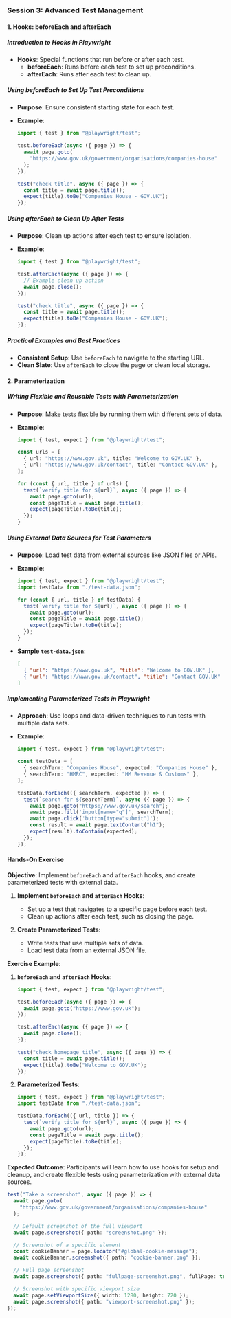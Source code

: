 ### Session 3: Advanced Test Management

#### 1. Hooks: beforeEach and afterEach

##### Introduction to Hooks in Playwright

- **Hooks**: Special functions that run before or after each test.
  - **beforeEach**: Runs before each test to set up preconditions.
  - **afterEach**: Runs after each test to clean up.

##### Using beforeEach to Set Up Test Preconditions

- **Purpose**: Ensure consistent starting state for each test.
- **Example**:

  ```typescript
  import { test } from "@playwright/test";

  test.beforeEach(async ({ page }) => {
    await page.goto(
      "https://www.gov.uk/government/organisations/companies-house"
    );
  });

  test("check title", async ({ page }) => {
    const title = await page.title();
    expect(title).toBe("Companies House - GOV.UK");
  });
  ```

##### Using afterEach to Clean Up After Tests

- **Purpose**: Clean up actions after each test to ensure isolation.
- **Example**:

  ```typescript
  import { test } from "@playwright/test";

  test.afterEach(async ({ page }) => {
    // Example clean up action
    await page.close();
  });

  test("check title", async ({ page }) => {
    const title = await page.title();
    expect(title).toBe("Companies House - GOV.UK");
  });
  ```

##### Practical Examples and Best Practices

- **Consistent Setup**: Use `beforeEach` to navigate to the starting URL.
- **Clean Slate**: Use `afterEach` to close the page or clean local storage.

#### 2. Parameterization

##### Writing Flexible and Reusable Tests with Parameterization

- **Purpose**: Make tests flexible by running them with different sets of data.
- **Example**:

  ```typescript
  import { test, expect } from "@playwright/test";

  const urls = [
    { url: "https://www.gov.uk", title: "Welcome to GOV.UK" },
    { url: "https://www.gov.uk/contact", title: "Contact GOV.UK" },
  ];

  for (const { url, title } of urls) {
    test(`verify title for ${url}`, async ({ page }) => {
      await page.goto(url);
      const pageTitle = await page.title();
      expect(pageTitle).toBe(title);
    });
  }
  ```

##### Using External Data Sources for Test Parameters

- **Purpose**: Load test data from external sources like JSON files or APIs.
- **Example**:

  ```typescript
  import { test, expect } from "@playwright/test";
  import testData from "./test-data.json";

  for (const { url, title } of testData) {
    test(`verify title for ${url}`, async ({ page }) => {
      await page.goto(url);
      const pageTitle = await page.title();
      expect(pageTitle).toBe(title);
    });
  }
  ```

- **Sample `test-data.json`**:
  ```json
  [
    { "url": "https://www.gov.uk", "title": "Welcome to GOV.UK" },
    { "url": "https://www.gov.uk/contact", "title": "Contact GOV.UK" }
  ]
  ```

##### Implementing Parameterized Tests in Playwright

- **Approach**: Use loops and data-driven techniques to run tests with multiple data sets.
- **Example**:

  ```typescript
  import { test, expect } from "@playwright/test";

  const testData = [
    { searchTerm: "Companies House", expected: "Companies House" },
    { searchTerm: "HMRC", expected: "HM Revenue & Customs" },
  ];

  testData.forEach(({ searchTerm, expected }) => {
    test(`search for ${searchTerm}`, async ({ page }) => {
      await page.goto("https://www.gov.uk/search");
      await page.fill('input[name="q"]', searchTerm);
      await page.click('button[type="submit"]');
      const result = await page.textContent("h1");
      expect(result).toContain(expected);
    });
  });
  ```

#### Hands-On Exercise

**Objective**: Implement `beforeEach` and `afterEach` hooks, and create parameterized tests with external data.

1. **Implement `beforeEach` and `afterEach` Hooks**:

   - Set up a test that navigates to a specific page before each test.
   - Clean up actions after each test, such as closing the page.

2. **Create Parameterized Tests**:
   - Write tests that use multiple sets of data.
   - Load test data from an external JSON file.

**Exercise Example**:

1. **`beforeEach` and `afterEach` Hooks**:

   ```typescript
   import { test, expect } from "@playwright/test";

   test.beforeEach(async ({ page }) => {
     await page.goto("https://www.gov.uk");
   });

   test.afterEach(async ({ page }) => {
     await page.close();
   });

   test("check homepage title", async ({ page }) => {
     const title = await page.title();
     expect(title).toBe("Welcome to GOV.UK");
   });
   ```

2. **Parameterized Tests**:

   ```typescript
   import { test, expect } from "@playwright/test";
   import testData from "./test-data.json";

   testData.forEach(({ url, title }) => {
     test(`verify title for ${url}`, async ({ page }) => {
       await page.goto(url);
       const pageTitle = await page.title();
       expect(pageTitle).toBe(title);
     });
   });
   ```

**Expected Outcome**: Participants will learn how to use hooks for setup and cleanup, and create flexible tests using parameterization with external data sources.

```ts
test("Take a screenshot", async ({ page }) => {
  await page.goto(
    "https://www.gov.uk/government/organisations/companies-house"
  );

  // Default screenshot of the full viewport
  await page.screenshot({ path: "screenshot.png" });

  // Screenshot of a specific element
  const cookieBanner = page.locator("#global-cookie-message");
  await cookieBanner.screenshot({ path: "cookie-banner.png" });

  // Full page screenshot
  await page.screenshot({ path: "fullpage-screenshot.png", fullPage: true });

  // Screenshot with specific viewport size
  await page.setViewportSize({ width: 1280, height: 720 });
  await page.screenshot({ path: "viewport-screenshot.png" });
});
```
